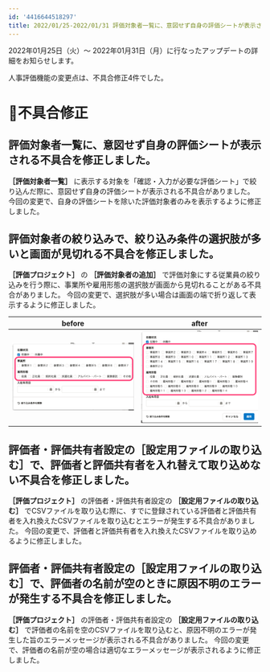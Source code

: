 ```yaml
---
id: '4416644518297'
title: 2022/01/25-2022/01/31 評価対象者一覧に、意図せず自身の評価シートが表示される不具合を修正しました。 他3件
---
```

2022年01月25日（火）〜 2022年01月31日（月）に行なったアップデートの詳細をお知らせします。

人事評価機能の変更点は、不具合修正4件でした。

# 🐛不具合修正

## 評価対象者一覧に、意図せず自身の評価シートが表示される不具合を修正しました。

 **［評価対象者一覧］** に表示する対象を「確認・入力が必要な評価シート」で絞り込んだ際に、意図せず自身の評価シートが表示される不具合がありました。
今回の変更で、自身の評価シートを除いた評価対象者のみを表示するように修正しました。

## 評価対象者の絞り込みで、絞り込み条件の選択肢が多いと画面が見切れる不具合を修正しました。

 **［評価プロジェクト］** の **［評価対象者の追加］** で評価対象にする従業員の絞り込みを行う際に、事業所や雇用形態の選択肢が画面から見切れることがある不具合がありました。
今回の変更で、選択肢が多い場合は画面の端で折り返して表示するように修正しました。

| before | after |
| --- | --- |
| ![001_before.png](./001_before.png) | ![001_after.png](./001_after.png) |

## 評価者・評価共有者設定の［設定用ファイルの取り込む］で、評価者と評価共有者を入れ替えて取り込めない不具合を修正しました。

 **［評価プロジェクト］** の評価者・評価共有者設定の **［設定用ファイルの取り込む］** でCSVファイルを取り込む際に、すでに登録されている評価者と評価共有者を入れ換えたCSVファイルを取り込むとエラーが発生する不具合がありました。
今回の変更で、評価者と評価共有者を入れ換えたCSVファイルを取り込めるように修正しました。

## 評価者・評価共有者設定の［設定用ファイルの取り込む］で、評価者の名前が空のときに原因不明のエラーが発生する不具合を修正しました。

 **［評価プロジェクト］** の評価者・評価共有者設定の **［設定用ファイルの取り込む］** で評価者の名前を空のCSVファイルを取り込むと、原因不明のエラーが発生した旨のエラーメッセージが表示される不具合がありました。
今回の変更で、評価者の名前が空の場合は適切なエラーメッセージが表示されるように修正しました。
